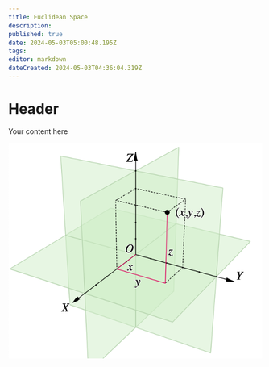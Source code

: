```yaml
---
title: Euclidean Space
description: 
published: true
date: 2024-05-03T05:00:48.195Z
tags: 
editor: markdown
dateCreated: 2024-05-03T04:36:04.319Z
---
```


# Header
Your content here

![euclidean-space.png](/images/euclidean-space.png)